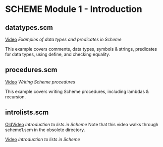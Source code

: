 # SCHEME Module 1 - Introduction

## datatypes.scm

[Video](https://youtu.be/_pTgW8ihjV0) *Examples of data types and predicates in Scheme*

This example covers comments, data types, symbols & strings, predicates for data types, using define, and checking equality.

## procedures.scm

[Video](https://youtu.be/lx5Oq7ibnKY) *Writing Scheme procedures*

This example covers writing Scheme procedures, including lambdas & recursion.

## introlists.scm

[OldVideo](https://youtu.be/GXKfxQdTohk) *Introduction to lists in Scheme* Note that this video walks through scheme1.scm in the obsolete directory.

[Video]() *Introduction to lists in Scheme*
